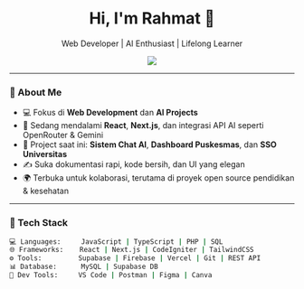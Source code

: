 <!-- GitHub Profile README -->

<h1 align="center">Hi, I'm Rahmat 👋</h1>
<p align="center">Web Developer | AI Enthusiast | Lifelong Learner</p>

<div align="center">
  <img src="https://capsule-render.vercel.app/api?type=waving&color=0F2027,203A43,2C5364&height=200&section=header&text=Welcome%20to%20my%20GitHub!&fontColor=ffffff&fontSize=30&fontAlignY=40" />
</div>

---

### 🧠 About Me

- 💻 Fokus di **Web Development** dan **AI Projects**
- 🌱 Sedang mendalami **React**, **Next.js**, dan integrasi API AI seperti OpenRouter & Gemini
- 🔭 Project saat ini: **Sistem Chat AI**, **Dashboard Puskesmas**, dan **SSO Universitas**
- ✍️ Suka dokumentasi rapi, kode bersih, dan UI yang elegan
- 🌍 Terbuka untuk kolaborasi, terutama di proyek open source pendidikan & kesehatan

---

### 🚀 Tech Stack

```bash
💻 Languages:     JavaScript | TypeScript | PHP | SQL
🌐 Frameworks:    React | Next.js | CodeIgniter | TailwindCSS
⚙️ Tools:         Supabase | Firebase | Vercel | Git | REST API
📊 Database:      MySQL | Supabase DB
🔧 Dev Tools:     VS Code | Postman | Figma | Canva
